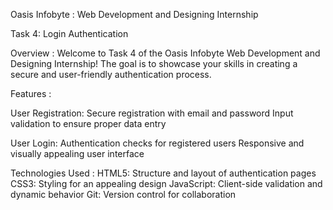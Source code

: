 Oasis Infobyte : Web Development and Designing Internship

Task 4: Login Authentication 

Overview :
Welcome to Task 4 of the Oasis Infobyte Web Development and Designing Internship! The goal is to showcase your skills in creating a secure and user-friendly authentication process.

Features :

User Registration:
Secure registration with email and password
Input validation to ensure proper data entry

User Login:
Authentication checks for registered users
Responsive and visually appealing user interface

Technologies Used :
HTML5: Structure and layout of authentication pages
CSS3: Styling for an appealing design
JavaScript: Client-side validation and dynamic behavior
Git: Version control for collaboration
